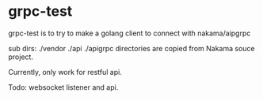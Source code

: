 # grpc-test
grpc-test is to try to make a golang client to connect with nakama/aipgrpc

sub dirs: ./vendor ./api ./apigrpc directories are copied from Nakama souce project.

Currently, only work for restful api.

Todo: websocket listener and api.
